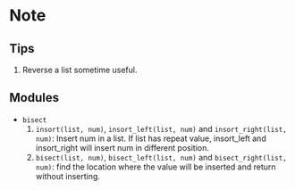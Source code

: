 # Note

## Tips

1. Reverse a list sometime useful.

## Modules

- `bisect`
   1. `insort(list, num)`, `insort_left(list, num)` and `insort_right(list, num)`: Insert num in a list. If list has repeat value, insort_left and insort_right will insert num in different position.
   2. `bisect(list, num)`, `bisect_left(list, num)` and `bisect_right(list, num)`: find the location where the value will be inserted and return without inserting.
